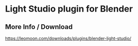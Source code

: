 # Light Studio plugin for Blender
## More Info / Download
https://leomoon.com/downloads/plugins/blender-light-studio/
